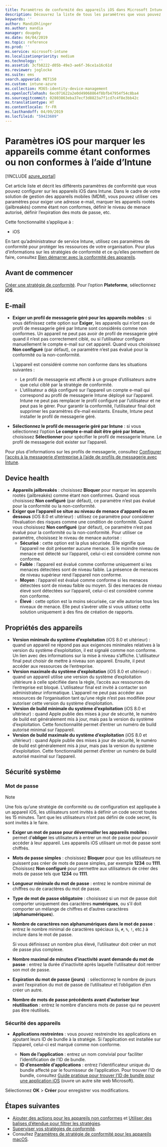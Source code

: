 ```yaml
---
title: Paramètres de conformité des appareils iOS dans Microsoft Intune - Azure | Microsoft Docs
description: Découvrez la liste de tous les paramètres que vous pouvez utiliser lorsque vous configurez la conformité de vos appareils iOS dans Microsoft Intune. Exigez une adresse e-mail, vérifiez les appareils jailbreakés ou rootés, définissez les versions minimale et maximale autorisées pour le système d’exploitation, définissez des restrictions de mot de passe (concernant notamment sa longueur et la durée d’inactivité de l’appareil), définissez des restrictions d’applications, etc.
keywords: ''
author: MandiOhlinger
ms.author: mandia
manager: dougeby
ms.date: 04/04/2019
ms.topic: reference
ms.prod: ''
ms.service: microsoft-intune
ms.localizationpriority: medium
ms.technology: ''
ms.assetid: 3cfb8222-d05b-49e3-ae6f-36ce1a16c61d
ms.reviewer: joglocke
ms.suite: ems
search.appverid: MET150
ms.custom: intune-azure
ms.collection: M365-identity-device-management
ms.openlocfilehash: 6ec071622a2e0d49068864f8bfb47954f54c8ba4
ms.sourcegitcommit: 02803863eba37ecf3d8823a7f1cd7c4f8e3bb42c
ms.translationtype: HT
ms.contentlocale: fr-FR
ms.lasthandoff: 04/09/2019
ms.locfileid: "59423609"
---
```

# <a name="ios-settings-to-mark-devices-as-compliant-or-not-compliant-using-intune"></a>Paramètres iOS pour marquer les appareils comme étant conformes ou non conformes à l’aide d’Intune

[!INCLUDE [azure_portal](./includes/azure_portal.md)]

Cet article liste et décrit les différents paramètres de conformité que vous pouvez configurer sur les appareils iOS dans Intune. Dans le cadre de votre solution de gestion des appareils mobiles (MDM), vous pouvez utiliser ces paramètres pour exiger une adresse e-mail, marquer les appareils rootés (jailbreakés) comme étant non conformes, définir le niveau de menace autorisé, définir l’expiration des mots de passe, etc.

Cette fonctionnalité s’applique à :

- iOS

En tant qu’administrateur de service Intune, utilisez ces paramètres de conformité pour protéger les ressources de votre organisation. Pour plus d’informations sur les stratégies de conformité et ce qu’elles permettent de faire, consultez [Bien démarrer avec la conformité des appareils](device-compliance-get-started.md).

## <a name="before-you-begin"></a>Avant de commencer

[Créer une stratégie de conformité](create-compliance-policy.md#create-the-policy). Pour l’option **Plateforme**, sélectionnez **iOS**.

## <a name="email"></a>E-mail

- **Exiger un profil de messagerie géré pour les appareils mobiles** : si vous définissez cette option sur **Exiger**, les appareils qui n’ont pas de profil de messagerie géré par Intune sont considérés comme non conformes. Un appareil ne peut pas avoir de profil de messagerie géré quand il n’est pas correctement ciblé, ou si l’utilisateur configure manuellement le compte e-mail sur cet appareil. Quand vous choisissez **Non configuré** (par défaut), ce paramètre n’est pas évalué pour la conformité ou la non-conformité.

  L’appareil est considéré comme non conforme dans les situations suivantes :

  - Le profil de messagerie est affecté à un groupe d’utilisateurs autre que celui ciblé par la stratégie de conformité.
  - L’utilisateur a déjà configuré sur l’appareil un compte e-mail qui correspond au profil de messagerie Intune déployé sur l’appareil. Intune ne peut pas remplacer le profil configuré par l’utilisateur et ne peut pas le gérer. Pour garantir la conformité, l’utilisateur final doit supprimer les paramètres d’e-mail existants. Ensuite, Intune peut installer le profil de messagerie géré.

- **Sélectionnez le profil de messagerie géré par Intune** : si vous sélectionnez l’option **Le compte e-mail doit être géré par Intune**, choisissez **Sélectionner** pour spécifier le profil de messagerie Intune. Le profil de messagerie doit exister sur l’appareil.

Pour plus d’informations sur les profils de messagerie, consultez [Configurer l’accès à la messagerie d’entreprise à l’aide de profils de messagerie avec Intune](email-settings-configure.md).

## <a name="device-health"></a>Device health

- **Appareils jailbreakés** : choisissez **Bloquer** pour marquer les appareils rootés (jailbreakés) comme étant non conformes. Quand vous choisissez **Non configuré** (par défaut), ce paramètre n’est pas évalué pour la conformité ou la non-conformité.
- **Exiger que l’appareil se situe au niveau de menace d’appareil ou en dessous** (iOS 8.0 et ultérieur) : utilisez ce paramètre pour considérer l’évaluation des risques comme une condition de conformité. Quand vous choisissez **Non configuré** (par défaut), ce paramètre n’est pas évalué pour la conformité ou la non-conformité. Pour utiliser ce paramètre, choisissez le niveau de menace autorisé :
  - **Sécurisé** : cette option est la plus sécurisée. Elle signifie que l’appareil ne doit présenter aucune menace. Si le moindre niveau de menace est détecté sur l’appareil, celui-ci est considéré comme non conforme.
  - **Faible** : l’appareil est évalué comme conforme uniquement si les menaces détectées sont de niveau faible. La présence de menaces de niveau supérieur rend l’appareil non conforme.
  - **Moyen** : l’appareil est évalué comme conforme si les menaces détectées sont de niveau faible ou moyen. Si des menaces de niveau élevé sont détectées sur l’appareil, celui-ci est considéré comme non conforme.
  - **Élevé** : cette option est la moins sécurisée, car elle autorise tous les niveaux de menace. Elle peut s’avérer utile si vous utilisez cette solution uniquement à des fins de création de rapports.

## <a name="device-properties"></a>Propriétés des appareils

- **Version minimale du système d’exploitation** (iOS 8.0 et ultérieur) : quand un appareil ne répond pas aux exigences minimales relatives à la version du système d’exploitation, il est signalé comme non conforme. Un lien avec des informations sur la mise à niveau s’affiche. L’utilisateur final peut choisir de mettre à niveau son appareil. Ensuite, il peut accéder aux ressources de l’entreprise.
- **Version maximale du système d’exploitation** (iOS 8.0 et ultérieur) : quand un appareil utilise une version du système d’exploitation ultérieure à celle spécifiée dans la règle, l’accès aux ressources de l’entreprise est bloqué. L’utilisateur final est invité à contacter son administrateur informatique. L’appareil ne peut pas accéder aux ressources de l’organisation tant qu’une règle n’est pas modifiée pour autoriser cette version du système d’exploitation.
- **Version de build minimale du système d’exploitation** (iOS 8.0 et ultérieur) : quand Apple publie des mises à jour de sécurité, le numéro de build est généralement mis à jour, mais pas la version du système d’exploitation. Cette fonctionnalité permet d’entrer un numéro de build autorisé minimal sur l’appareil.
- **Version de build maximale du système d’exploitation** (iOS 8.0 et ultérieur) : quand Apple publie des mises à jour de sécurité, le numéro de build est généralement mis à jour, mais pas la version du système d’exploitation. Cette fonctionnalité permet d’entrer un numéro de build autorisé maximal sur l’appareil.

## <a name="system-security"></a>Sécurité système

### <a name="password"></a>Mot de passe

> [!NOTE]
> Une fois qu’une stratégie de conformité ou de configuration est appliquée à un appareil iOS, les utilisateurs sont invités à définir un code secret toutes les 15 minutes. Tant que les utilisateurs n’ont pas défini de code secret, ils sont invités à le faire.

- **Exiger un mot de passe pour déverrouiller les appareils mobiles** : permet d’**obliger** les utilisateurs à entrer un mot de passe pour pouvoir accéder à leur appareil. Les appareils iOS utilisant un mot de passe sont chiffrés.
- **Mots de passe simples** : choisissez **Bloquer** pour que les utilisateurs ne puissent pas créer de mots de passe simples, par exemple **1234** ou **1111**. Choisissez **Non configuré** pour permettre aux utilisateurs de créer des mots de passe tels que **1234** ou **1111**.
- **Longueur minimale du mot de passe** : entrez le nombre minimal de chiffres ou de caractères du mot de passe.
- **Type de mot de passe obligatoire** : choisissez si un mot de passe doit comporter uniquement des caractères **numériques**, ou s’il doit comporter un mélange de chiffres et d’autres caractères (**alphanumériques**).
- **Nombre de caractères non alphanumériques dans le mot de passe** : entrez le nombre minimal de caractères spéciaux (`&`, `#`, `%`, `!`, etc.) à inclure dans le mot de passe.

    Si vous définissez un nombre plus élevé, l’utilisateur doit créer un mot de passe plus complexe.

- **Nombre maximal de minutes d’inactivité avant demande du mot de passe** : entrez la durée d’inactivité après laquelle l’utilisateur doit rentrer son mot de passe.
- **Expiration du mot de passe (jours)**  : sélectionnez le nombre de jours avant l’expiration du mot de passe de l’utilisateur et l’obligation d’en créer un autre.
- **Nombre de mots de passe précédents avant d’autoriser leur réutilisation** : entrez le nombre d’anciens mots de passe qui ne peuvent pas être réutilisés.

### <a name="device-security"></a>Sécurité des appareils

- **Applications restreintes** : vous pouvez restreindre les applications en ajoutant leurs ID de bundle à la stratégie. Si l’application est installée sur l’appareil, celui-ci est marqué comme non conforme.

  - **Nom de l’application** : entrez un nom convivial pour faciliter l’identification de l’ID de bundle.
  - **ID d’ensemble d’applications** : entrez l’identificateur unique du bundle affecté par le fournisseur de l’application. Pour trouver l’ID de bundle, consultez [Guide pratique pour trouver l’ID de bundle pour une application iOS](https://support.microsoft.com/help/4294074/how-to-find-the-bundle-id-for-an-ios-app) (ouvre un autre site web Microsoft).  

Sélectionnez **OK** > **Créer** pour enregistrer vos modifications.

## <a name="next-steps"></a>Étapes suivantes

- [Ajouter des actions pour les appareils non conformes](actions-for-noncompliance.md) et [Utiliser des balises d’étendue pour filtrer les stratégies](scope-tags.md).
- [Superviser vos stratégies de conformité](compliance-policy-monitor.md).
- Consultez [Paramètres de stratégie de conformité pour les appareils macOS](compliance-policy-create-mac-os.md).
